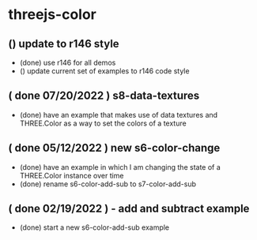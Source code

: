 # threejs-color

## () update to r146 style
* (done) use r146 for all demos
* () update current set of examples to r146 code style

## ( done 07/20/2022 ) s8-data-textures
* (done) have an example that makes use of data textures and THREE.Color as a way to set the colors of a texture

## ( done 05/12/2022 ) new s6-color-change
* (done) have an example in which I am changing the state of a THREE.Color instance over time
* (done) rename s6-color-add-sub to s7-color-add-sub

## ( done 02/19/2022 ) - add and subtract example
* (done) start a new s6-color-add-sub example